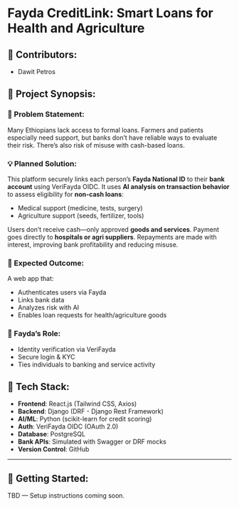 # Fayda CreditLink: Smart Loans for Health and Agriculture

## 👥 Contributors:
- Dawit Petros

## 📌 Project Synopsis:

### 🚨 Problem Statement:
Many Ethiopians lack access to formal loans. Farmers and patients especially need support, but banks don’t have reliable ways to evaluate their risk. There’s also risk of misuse with cash-based loans.

### 💡 Planned Solution:
This platform securely links each person’s **Fayda National ID** to their **bank account** using VeriFayda OIDC. It uses **AI analysis on transaction behavior** to assess eligibility for **non-cash loans**:
- Medical support (medicine, tests, surgery)
- Agriculture support (seeds, fertilizer, tools)

Users don’t receive cash—only approved **goods and services**. Payment goes directly to **hospitals or agri suppliers**. Repayments are made with interest, improving bank profitability and reducing misuse.

### 🎯 Expected Outcome:
A web app that:
- Authenticates users via Fayda
- Links bank data
- Analyzes risk with AI
- Enables loan requests for health/agriculture goods

### 🔗 Fayda’s Role:
- Identity verification via VeriFayda
- Secure login & KYC
- Ties individuals to banking and service activity

## 🧰 Tech Stack:
- **Frontend**: React.js (Tailwind CSS, Axios)
- **Backend**: Django (DRF - Django Rest Framework)
- **AI/ML**: Python (scikit-learn for credit scoring)
- **Auth**: VeriFayda OIDC (OAuth 2.0)
- **Database**: PostgreSQL
- **Bank APIs**: Simulated with Swagger or DRF mocks
- **Version Control**: GitHub

---

## 🚀 Getting Started:
TBD — Setup instructions coming soon.

